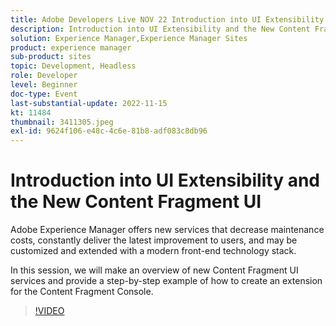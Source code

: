 ```yaml
---
title: Adobe Developers Live NOV 22 Introduction into UI Extensibility and the New Content FragFragment UI
description: Introduction into UI Extensibility and the New Content Fragment UIAdobe Experience Manager offers new services that decrease maintenance costs, constantly deliver the latest improvement to users, and may be customized and extended with a modern front-end technology stack.In this session, we will make an overview of new Content Fragment UI services and provide a step-by-step example of how to create an extension for the Content Fragment Console.
solution: Experience Manager,Experience Manager Sites
product: experience manager
sub-product: sites
topic: Development, Headless
role: Developer
level: Beginner
doc-type: Event
last-substantial-update: 2022-11-15
kt: 11484
thumbnail: 3411305.jpeg
exl-id: 9624f106-e48c-4c6e-81b8-adf083c8db96
---
```

# Introduction into UI Extensibility and the New Content Fragment UI

Adobe Experience Manager offers new services that decrease maintenance costs, constantly deliver the latest improvement to users, and may be customized and extended with a modern front-end technology stack.

In this session, we will make an overview of new Content Fragment UI services and provide a step-by-step example of how to create an extension for the Content Fragment Console.

>[!VIDEO](https://video.tv.adobe.com/v/3411305/?quality=12&learn=on)
